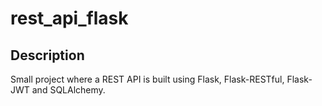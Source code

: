 # rest_api_flask

## Description
Small project where a REST API is built using Flask, Flask-RESTful, Flask-JWT and SQLAlchemy.
